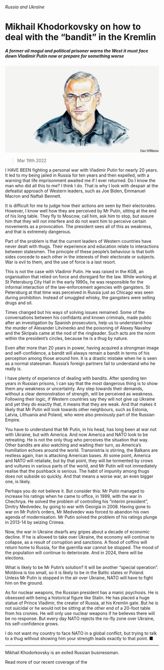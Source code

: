 ###### Russia and Ukraine

# Mikhail Khodorkovsky on how to deal with the “bandit” in the Kremlin 

##### A former oil mogul and political prisoner warns the West it must face down Vladimir Putin now or prepare for something worse 

![image](images/20220316_bid001.jpg) 

> Mar 19th 2022 

I HAVE BEEN fighting a personal war with Vladimir Putin for nearly 20 years. It led to my being jailed in Russia for ten years and then expelled, with a warning that life imprisonment awaited me if I ever returned. Do I know the man who did all this to me? I think I do. That is why I look with despair at the defeatist approach of Western leaders, such as Joe Biden, Emmanuel Macron and Naftali Bennett.

It is difficult for me to judge how their actions are seen by their electorates. However, I know well how they are perceived by Mr Putin, sitting at the end of his long table. They fly to Moscow, call him, ask him to stop, but assure him that they will not interfere and do not want him to perceive certain movements as a provocation. The president sees all of this as weakness, and that is extremely dangerous.


Part of the problem is that the current leaders of Western countries have never dealt with thugs. Their experience and education relate to interactions between statesmen. The principle of these people’s behaviour is that both sides concede to each other in the interests of their electorate or subjects. War is evil to them, and the use of force is a last resort.

This is not the case with Vladimir Putin. He was raised in the KGB, an organisation that relied on force and disregard for the law. While working at St Petersburg City Hall in the early 1990s, he was responsible for the informal interaction of the law-enforcement agencies with gangsters. St Petersburg at that time was perceived in Russia just as Chicago was seen during prohibition. Instead of smuggled whisky, the gangsters were selling drugs and oil.

Times changed but his ways of solving issues remained. Some of the conversations between his confidants and known criminals, made public after an investigation by Spanish prosecutors, help us to understand how the murder of Alexander Litvinenko and the poisoning of Alexey Navalny and the Skripals came at the nod of the ringleader. Such acts are the norm within the president’s circles, because he is a thug by nature.

Even after more than 20 years in power, having acquired a strongman image and self-confidence, a bandit will always remain a bandit in terms of his perception among those around him. It is a drastic mistake when he is seen as a normal statesman. Russia’s foreign partners fail to understand who he really is.

I have plenty of experience of dealing with bandits. After spending ten years in Russian prisons, I can say that the most dangerous thing is to show them any weakness or uncertainty. Any step towards their demands, without a clear demonstration of strength, will be perceived as weakness. Following their logic, if Western countries say they will not give up Ukraine and yet they do exactly that, it means that they are weak. And that makes it likely that Mr Putin will look towards other neighbours, such as Estonia, Latvia, Lithuania and Poland, who were also previously part of the Russian Empire.

You have to understand that Mr Putin, in his head, has long been at war not with Ukraine, but with America. And now America and NATO look to be retreating. He is not the only thug who perceives the situation that way. Other bandits are also watching and waiting their turn, as America’s humiliation echoes around the world. Transnistria is stirring, the Balkans are restless again, Iran is attacking American bases. At some point, America and NATO will retaliate, but by that point, they will be tormented by crows and vultures in various parts of the world, and Mr Putin will not immediately realise that the pushback is serious. The habit of impunity among thugs does not subside so quickly. And that means a worse war, an even bigger one, is likely.

Perhaps you do not believe it. But consider this: Mr Putin managed to increase his ratings when he came to office, in 1999, with the war in Chechnya. He solved the problem of controlling his “interim president”, Dmitry Medvedev, by going to war with Georgia in 2008. Having gone to war on Mr Putin’s orders, Mr Medvedev was forced to abandon his own agenda of modernisation. Mr Putin solved the problem of his ratings plunge in 2013-14 by seizing Crimea.

Now, the war in Ukraine dwarfs any gripes about a decade of economic decline. If he is allowed to take over Ukraine, the economy will continue to collapse, as a result of corruption and sanctions. A flood of coffins will return home to Russia, for the guerrilla war cannot be stopped. The mood of the population will continue to deteriorate. And in 2024, there will be elections.

What is likely to be Mr Putin’s solution? It will be another “special operation”. Moldova is too small, so it is likely to be in the Baltic states or Poland. Unless Mr Putin is stopped in the air over Ukraine, NATO will have to fight him on the ground.

As for nuclear weapons, the Russian president has a manic psychosis. He is obsessed with being a historical figure like Stalin. He has placed a huge statue of Prince Vladimir, the creator of Russia, at his Kremlin gate. But he is not suicidal or he would not be sitting at the other end of a 20-foot table from his cronies. He will only use nuclear weapons if he believes there will be no response. But every day NATO rejects the no-fly zone over Ukraine, his self-confidence grows.

I do not want my country to face NATO in a global conflict, but trying to talk to a thug without showing him your strength leads exactly to that point. ■

_______________

Mikhail Khodorkovsky is an exiled Russian businessman.

Read more of our recent coverage of the 


